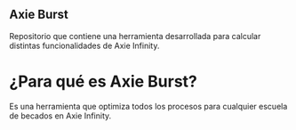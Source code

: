 ## Axie Burst
Repositorio que contiene una herramienta desarrollada para calcular distintas funcionalidades de Axie Infinity.

# ¿Para qué es Axie Burst?
Es una herramienta que optimiza todos los procesos para cualquier escuela de becados en Axie Infinity.